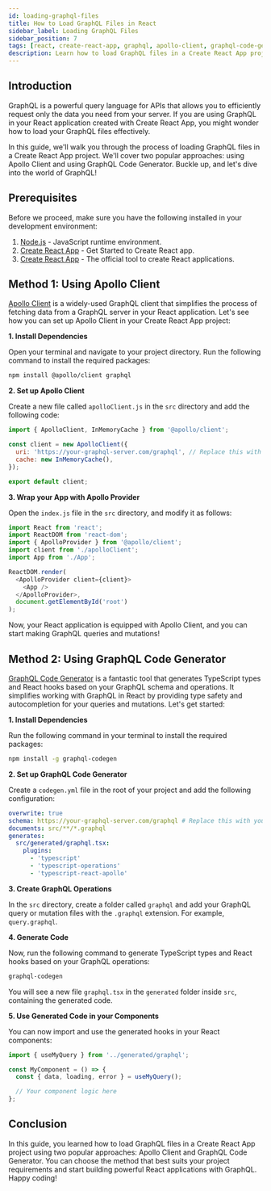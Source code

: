 ```yaml
---
id: loading-graphql-files
title: How to Load GraphQL Files in React
sidebar_label: Loading GraphQL Files
sidebar_position: 7
tags: [react, create-react-app, graphql, apollo-client, graphql-code-generator, react-apollo, react-apollo-hooks]
description: Learn how to load GraphQL files in a Create React App project. Use Apollo Client or GraphQL Code Generator to fetch data from your GraphQL server and simplify your React application development.
---
```


## Introduction

GraphQL is a powerful query language for APIs that allows you to efficiently request only the data you need from your server. If you are using GraphQL in your React application created with Create React App, you might wonder how to load your GraphQL files effectively.

In this guide, we'll walk you through the process of loading GraphQL files in a Create React App project. We'll cover two popular approaches: using Apollo Client and using GraphQL Code Generator. Buckle up, and let's dive into the world of GraphQL!

## Prerequisites

Before we proceed, make sure you have the following installed in your development environment:

1. [Node.js](https://nodejs.org) - JavaScript runtime environment.
2. [Create React App](../getting-started/getting-started.md) - Get Started to Create React app.
3. [Create React App](https://reactjs.org/docs/create-a-new-react-app.html) - The official tool to create React applications.

## Method 1: Using Apollo Client

[Apollo Client](https://www.apollographql.com/docs/react/) is a widely-used GraphQL client that simplifies the process of fetching data from a GraphQL server in your React application. Let's see how you can set up Apollo Client in your Create React App project:

**1. Install Dependencies**

Open your terminal and navigate to your project directory. Run the following command to install the required packages:

```bash
npm install @apollo/client graphql
```

**2. Set up Apollo Client**

Create a new file called `apolloClient.js` in the `src` directory and add the following code:

```javascript title="apolloClient.js"
import { ApolloClient, InMemoryCache } from '@apollo/client';

const client = new ApolloClient({
  uri: 'https://your-graphql-server.com/graphql', // Replace this with your GraphQL server URL
  cache: new InMemoryCache(),
});

export default client;
```

**3. Wrap your App with Apollo Provider**

Open the `index.js` file in the `src` directory, and modify it as follows:

```javascript title="index.js"
import React from 'react';
import ReactDOM from 'react-dom';
import { ApolloProvider } from '@apollo/client';
import client from './apolloClient';
import App from './App';

ReactDOM.render(
  <ApolloProvider client={client}>
    <App />
  </ApolloProvider>,
  document.getElementById('root')
);
```

Now, your React application is equipped with Apollo Client, and you can start making GraphQL queries and mutations!

## Method 2: Using GraphQL Code Generator

[GraphQL Code Generator](https://graphql-code-generator.com/) is a fantastic tool that generates TypeScript types and React hooks based on your GraphQL schema and operations. It simplifies working with GraphQL in React by providing type safety and autocompletion for your queries and mutations. Let's get started:

**1. Install Dependencies**

Run the following command in your terminal to install the required packages:

```bash
npm install -g graphql-codegen
```

**2. Set up GraphQL Code Generator**

Create a `codegen.yml` file in the root of your project and add the following configuration:

```yaml
overwrite: true
schema: https://your-graphql-server.com/graphql # Replace this with your GraphQL schema URL
documents: src/**/*.graphql
generates:
  src/generated/graphql.tsx:
    plugins:
      - 'typescript'
      - 'typescript-operations'
      - 'typescript-react-apollo'
```

**3. Create GraphQL Operations**

In the `src` directory, create a folder called `graphql` and add your GraphQL query or mutation files with the `.graphql` extension. For example, `query.graphql`.

**4. Generate Code**

Now, run the following command to generate TypeScript types and React hooks based on your GraphQL operations:

```bash
graphql-codegen
```

You will see a new file `graphql.tsx` in the `generated` folder inside `src`, containing the generated code.

**5. Use Generated Code in your Components**

You can now import and use the generated hooks in your React components:

```javascript
import { useMyQuery } from '../generated/graphql';

const MyComponent = () => {
  const { data, loading, error } = useMyQuery();

  // Your component logic here
};
```

## Conclusion

In this guide, you learned how to load GraphQL files in a Create React App project using two popular approaches: Apollo Client and GraphQL Code Generator. You can choose the method that best suits your project requirements and start building powerful React applications with GraphQL. Happy coding!